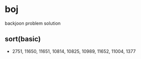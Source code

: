 # boj
backjoon problem solution


## sort(basic)
- 2751, 11650, 11651, 10814, 10825, 10989, 11652, 11004, 1377
